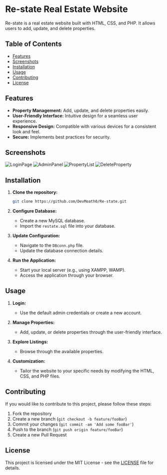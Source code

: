 # Re-state Real Estate Website

Re-state is a real estate website built with HTML, CSS, and PHP. It allows users to add, update, and delete properties.

## Table of Contents

- [Features](#features)
- [Screenshots](#Screenshots)
- [Installation](#installation)
- [Usage](#usage)
- [Contributing](#contributing)
- [License](#license)

## Features

- **Property Management:** Add, update, and delete properties easily.
- **User-Friendly Interface:** Intuitive design for a seamless user experience.
- **Responsive Design:** Compatible with various devices for a consistent look and feel.
- **Secure:** Implements best practices for security.

## Screenshots
![LoginPage](https://github.com/DevMoath0/Re-state/assets/109462109/dfa0cfc1-896f-4cff-8739-8e6898452a3b)
![AdminPanel](https://github.com/1DevNawaf/BMI-Calculator/assets/109462109/a4e830a6-9f19-4fbf-b2b7-f5834adf1b1b)
![PropertyList](https://github.com/1DevNawaf/BMI-Calculator/assets/109462109/6c87aa1a-c114-411a-8ff7-0d6c8f3fc89d)
![DeleteProperty](https://github.com/1DevNawaf/BMI-Calculator/assets/109462109/1711c9c1-f139-4163-bf46-b96d104db0b5)

## Installation

1. **Clone the repository:**

    ```bash
    git clone https://github.com/DevMoath0/Re-state.git
    ```

2. **Configure Database:**

    - Create a new MySQL database.
    - Import the `restate.sql` file into your database.

3. **Update Configuration:**

    - Navigate to the `DBconn.php` file.
    - Update the database connection details.

4. **Run the Application:**

    - Start your local server (e.g., using XAMPP, WAMP).
    - Access the application through your browser.

## Usage

1. **Login:**

    - Use the default admin credentials or create a new account.

2. **Manage Properties:**

    - Add, update, or delete properties through the user-friendly interface.

3. **Explore Listings:**

    - Browse through the available properties.

4. **Customization:**

    - Tailor the website to your specific needs by modifying the HTML, CSS, and PHP files.

## Contributing

If you would like to contribute to this project, please follow these steps:

1. Fork the repository
2. Create a new branch (`git checkout -b feature/fooBar`)
3. Commit your changes (`git commit -am 'Add some fooBar'`)
4. Push to the branch (`git push origin feature/fooBar`)
5. Create a new Pull Request

## License

This project is licensed under the MIT License - see the [LICENSE](LICENSE) file for details.
